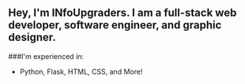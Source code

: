 ## Hey, I'm INfoUpgraders. I am a full-stack web developer, software engineer, and graphic designer.

###I'm experienced in:
  - Python, Flask, HTML, CSS, and More!
